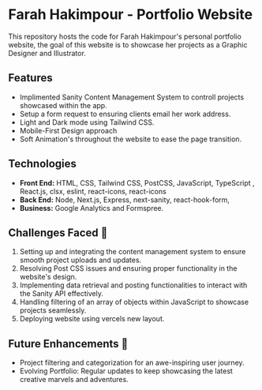 # Farah Hakimpour - Portfolio Website

This repository hosts the code for Farah Hakimpour's personal portfolio website, the goal of this website is to showcase her projects as a Graphic Designer and Illustrator. 

## Features

- Implimented Sanity Content Management System to controll projects showcased within the app.
- Setup a form request to ensuring clients email her work address.
- Light and Dark mode using Tailwind CSS.
- Mobile-First Design approach
- Soft Animation's throughout the website to ease the page transition.

## Technologies

- **Front End:** HTML, CSS, Tailwind CSS, PostCSS, JavaScript, TypeScript , React.js, clsx, eslint, react-icons, react-icons
- **Back End:** Node, Next.js, Express, next-sanity, react-hook-form,
- **Business:** Google Analytics and Formspree.

## Challenges Faced 🤯

1. Setting up and integrating the content management system to ensure smooth project uploads and updates.
2. Resolving Post CSS issues and ensuring proper functionality in the website's design.
3. Implementing data retrieval and posting functionalities to interact with the Sanity API effectively.
4. Handling filtering of an array of objects within JavaScript to showcase projects seamlessly.
5. Deploying website using vercels new layout.

## Future Enhancements 🚀

* Project filtering and categorization for an awe-inspiring user journey.
* Evolving Portfolio: Regular updates to keep showcasing the latest creative marvels and adventures.
